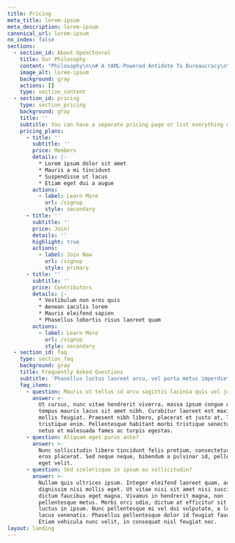 ```yaml
---
title: Pricing
meta_title: lorem-ipsum
meta_description: lorem-ipsum
canonical_url: lorem-ipsum
no_index: false
sections:
  - section_id: About OpenCtonrol
    title: Our Philosophy
    content: "Philosophy\n\n# A YAML-Powered Antidote To Bureaucracy\n\n## It’s a powerfully simple idea.\n\nTo improve the quality of our software development, we use continuous integration. To improve the reliability of our deployment, we use continuous delivery. To improve the security of our systems, we can use continuous authorization.\n\nSimply put, the tools that we use to develop and operate software, should also be used to generate and validate assessment and authorization packages.\n\nEvery commit runs the tests. Every passing build, updates the system security plan. Every deployment includes updates to continuous monitoring.\n\n> Software as Code.\n\n> Tests as Code.\n\n> Infrastructure as Code.\n\n> Compliance as Code.\n\n## It’s a schema.\n\nBy adopting a standard approach to documenting “controls” (whether Technical, Operational, or Management) we can rapidly build a community of vendors and operators. You can see\_[the current (and evolving) OpenControl schema here](https://github.com/opencontrol/schemas).\n\n## It’s a set of tools and best practices.\n\nRight now we’re excited about:\n\n*   [Compliance Masonry](https://github.com/opencontrol/compliance-masonry)\n\n*   [Concourse CI](https://concourse-ci.org/)\n\nMore\_[GitHub.com/opencontrol](https://github.com/opencontrol)\n\n## It’s a community.\n\nThis community includes vendors that provide documentation of controls in a standard schema, government agencies and other regulators that document certifications in another schema, and operators who use the OpenControl process to authorize their systems.\n\nInvite yourself to\_[OpenControl slack](https://join.slack.com/t/opencontrol/shared_invite/enQtNjM3NDY3NzQ3NjIwLTk2YTc0MmUwMjEyMmMxOTBhZTYwY2JhNDdiOTMwMDUzNjEyZGFlMGNjMDM3M2IyNjkyNzc0YmUxNGMzZWJhNWI)\_or join our\_[announcements mailing list](http://eepurl.com/cg0ZE1).\n\nYou can see the\_[full list of current members here.](https://open-control.org/members)\n"
    image_alt: lorem-ipsum
    background: gray
    actions: []
    type: section_content
  - section_id: pricing
    type: section_pricing
    background: gray
    title: ''
    subtitle: You can have a separate pricing page or list everything on the home page.
    pricing_plans:
      - title: ''
        subtitle: ''
        price: Members
        details: |-
          * Lorem ipsum dolor sit amet
          * Mauris a mi tincidunt
          * Suspendisse ut lacus
          * Etiam eget dui a augue
        actions:
          - label: Learn More
            url: /signup
            style: secondary
      - title: ''
        subtitle: ''
        price: Join!
        details: ''
        highlight: true
        actions:
          - label: Join Now
            url: /signup
            style: primary
      - title: ''
        subtitle: ''
        price: Contributors
        details: |-
          * Vestibulum non eros quis
          * Aenean iaculis lorem
          * Mauris eleifend sapien
          * Phasellus lobortis risus laoreet quam
        actions:
          - label: Learn More
            url: /signup
            style: secondary
  - section_id: faq
    type: section_faq
    background: gray
    title: Frequently Asked Questions
    subtitle: 'Phasellus luctus laoreet arcu, vel porta metus imperdiet sit amet.'
    faq_items:
      - question: Mauris ut tellus id arcu sagittis lacinia quis vel justo?
        answer: >-
          Ut cursus, nunc vitae hendrerit viverra, massa ipsum congue quam, sed
          tempus mauris lacus sit amet nibh. Curabitur laoreet est maximus
          mollis feugiat. Praesent nibh libero, placerat et justo at, luctus
          tristique enim. Pellentesque habitant morbi tristique senectus et
          netus et malesuada fames ac turpis egestas.
      - question: Aliquam eget purus ante?
        answer: >-
          Nunc sollicitudin libero tincidunt felis pretium, consectetur aliquam
          eros placerat. Sed neque neque, bibendum a pulvinar id, pellentesque
          eget velit. 
      - question: Sed scelerisque in ipsum eu sollicitudin?
        answer: >-
          Nullam quis ultrices ipsum. Integer eleifend laoreet quam, ac
          dignissim nisi mollis eget. Ut vitae nisi sit amet nisi suscipit
          dictum faucibus eget magna. Vivamus in hendrerit magna, non
          pellentesque metus. Morbi orci odio, dictum at efficitur sit amet,
          luctus in ipsum. Nunc pellentesque mi vel dui vulputate, a lobortis
          lacus venenatis. Phasellus pellentesque dolor id feugiat faucibus.
          Etiam vehicula nunc velit, in consequat nisl feugiat nec.
layout: landing
---
```

